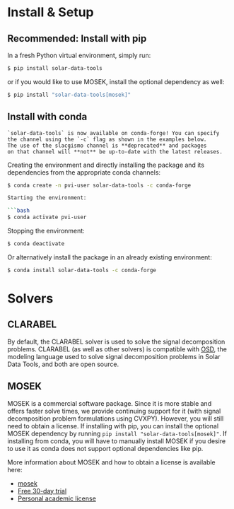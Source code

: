 # Install & Setup

## Recommended: Install with pip

In a fresh Python virtual environment, simply run:

```bash
$ pip install solar-data-tools
```

or if you would like to use MOSEK, install the optional dependency as well:

```bash
$ pip install "solar-data-tools[mosek]"
```

## Install with conda

```{warning}
`solar-data-tools` is now available on conda-forge! You can specify
the channel using the `-c` flag as shown in the examples below.
The use of the slacgismo channel is **deprecated** and packages
on that channel will **not** be up-to-date with the latest releases.
```

Creating the environment and directly installing the package and its dependencies from the appropriate conda channels:

```bash
$ conda create -n pvi-user solar-data-tools -c conda-forge

Starting the environment:

```bash
$ conda activate pvi-user
```

Stopping the environment:

```bash
$ conda deactivate
```

Or alternatively install the package in an already existing environment:

```bash
$ conda install solar-data-tools -c conda-forge
```

# Solvers

## CLARABEL

By default, the CLARABEL solver is used to solve the signal decomposition problems. CLARABEL (as well as other solvers) is compatible with [OSD](https://github.com/cvxgrp/signal-decomposition/tree/main), the modeling language used to solve signal decomposition problems in Solar Data Tools, and both are open source.

## MOSEK

MOSEK is a commercial software package. Since it is more stable and offers faster solve times,
we provide continuing support for it (with signal decomposition problem formulations using CVXPY). However,
you will still need to obtain a license. If installing with pip, you can install the optional MOSEK dependency by running
`pip install "solar-data-tools[mosek]"`.
If installing from conda, you will have to manually install MOSEK if you desire to use it as
conda does not support optional dependencies like pip.

More information about MOSEK and how to obtain a license is available here:

* [mosek](https://www.mosek.com/resources/getting-started/)
* [Free 30-day trial](https://www.mosek.com/products/trial/)
* [Personal academic license](https://www.mosek.com/products/academic-licenses/)
